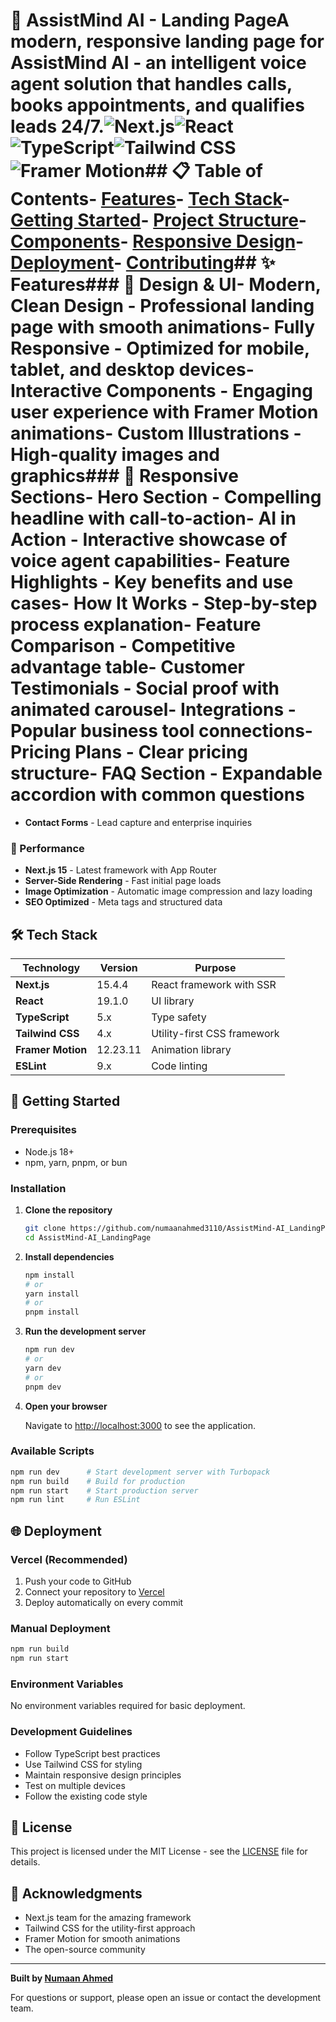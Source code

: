 # 🤖 AssistMind AI - Landing PageA modern, responsive landing page for AssistMind AI - an intelligent voice agent solution that handles calls, books appointments, and qualifies leads 24/7.![Next.js](https://img.shields.io/badge/Next.js-15.4.4-black)![React](https://img.shields.io/badge/React-19.1.0-blue)![TypeScript](https://img.shields.io/badge/TypeScript-5-blue)![Tailwind CSS](https://img.shields.io/badge/Tailwind_CSS-4-38B2AC)![Framer Motion](https://img.shields.io/badge/Framer_Motion-12.23.11-purple)## 📋 Table of Contents- [Features](#features)- [Tech Stack](#tech-stack)- [Getting Started](#getting-started)- [Project Structure](#project-structure)- [Components](#components)- [Responsive Design](#responsive-design)- [Deployment](#deployment)- [Contributing](#contributing)## ✨ Features### 🎨 Design & UI- **Modern, Clean Design** - Professional landing page with smooth animations- **Fully Responsive** - Optimized for mobile, tablet, and desktop devices- **Interactive Components** - Engaging user experience with Framer Motion animations- **Custom Illustrations** - High-quality images and graphics### 📱 Responsive Sections- **Hero Section** - Compelling headline with call-to-action- **AI in Action** - Interactive showcase of voice agent capabilities- **Feature Highlights** - Key benefits and use cases- **How It Works** - Step-by-step process explanation- **Feature Comparison** - Competitive advantage table- **Customer Testimonials** - Social proof with animated carousel- **Integrations** - Popular business tool connections- **Pricing Plans** - Clear pricing structure- **FAQ Section** - Expandable accordion with common questions

- **Contact Forms** - Lead capture and enterprise inquiries

### 🚀 Performance

- **Next.js 15** - Latest framework with App Router
- **Server-Side Rendering** - Fast initial page loads
- **Image Optimization** - Automatic image compression and lazy loading
- **SEO Optimized** - Meta tags and structured data

## 🛠 Tech Stack

| Technology        | Version  | Purpose                     |
| ----------------- | -------- | --------------------------- |
| **Next.js**       | 15.4.4   | React framework with SSR    |
| **React**         | 19.1.0   | UI library                  |
| **TypeScript**    | 5.x      | Type safety                 |
| **Tailwind CSS**  | 4.x      | Utility-first CSS framework |
| **Framer Motion** | 12.23.11 | Animation library           |
| **ESLint**        | 9.x      | Code linting                |

## 🚀 Getting Started

### Prerequisites

- Node.js 18+
- npm, yarn, pnpm, or bun

### Installation

1. **Clone the repository**

   ```bash
   git clone https://github.com/numaanahmed3110/AssistMind-AI_LandingPage.git
   cd AssistMind-AI_LandingPage
   ```

2. **Install dependencies**

   ```bash
   npm install
   # or
   yarn install
   # or
   pnpm install
   ```

3. **Run the development server**

   ```bash
   npm run dev
   # or
   yarn dev
   # or
   pnpm dev
   ```

4. **Open your browser**

   Navigate to [http://localhost:3000](http://localhost:3000) to see the application.

### Available Scripts

```bash
npm run dev      # Start development server with Turbopack
npm run build    # Build for production
npm run start    # Start production server
npm run lint     # Run ESLint
```

## 🌐 Deployment

### Vercel (Recommended)

1. Push your code to GitHub
2. Connect your repository to [Vercel](https://vercel.com)
3. Deploy automatically on every commit

### Manual Deployment

```bash
npm run build
npm run start
```

### Environment Variables

No environment variables required for basic deployment.

### Development Guidelines

- Follow TypeScript best practices
- Use Tailwind CSS for styling
- Maintain responsive design principles
- Test on multiple devices
- Follow the existing code style

## 📄 License

This project is licensed under the MIT License - see the [LICENSE](LICENSE) file for details.

## 🙏 Acknowledgments

- Next.js team for the amazing framework
- Tailwind CSS for the utility-first approach
- Framer Motion for smooth animations
- The open-source community

---

**Built by [Numaan Ahmed](https://github.com/numaanahmed3110)**

For questions or support, please open an issue or contact the development team.
